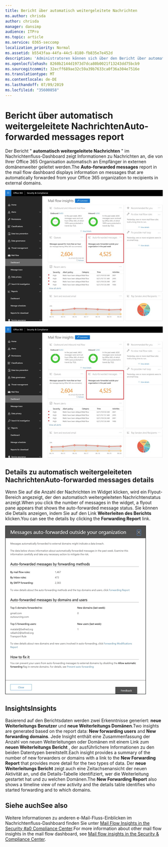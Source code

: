 ```yaml
---
title: Bericht über automatisch weitergeleitete Nachrichten
ms.author: chrisda
author: chrisda
manager: dansimp
audience: ITPro
ms.topic: article
ms.service: O365-seccomp
localization_priority: Normal
ms.assetid: b5543faa-44fa-44c5-8180-fb835e7e452d
description: 'Administratoren können sich über den Bericht über automatisch weitergeleitete Nachrichten im Nachrichtenfluss-Dashboard im Office 365 Security #a0 Compliance Center informieren.'
ms.openlocfilehash: 8260b2144d1973d7dca80b0021f13243dd75bcb9
ms.sourcegitcommit: 32ecff689ae32c59a39b7633ca0f36a304e7516e
ms.translationtype: MT
ms.contentlocale: de-DE
ms.lasthandoff: 07/09/2019
ms.locfileid: "35600858"
---
```

# <a name="auto-forwarded-messages-report"></a><span data-ttu-id="e9c0e-103">Bericht über automatisch weitergeleitete Nachrichten</span><span class="sxs-lookup"><span data-stu-id="e9c0e-103">Auto-forwarded messages report</span></span>

<span data-ttu-id="e9c0e-104">Der Bericht " **automatisch weitergeleitete Nachrichten** " im Nachrichtenfluss-Dashboard zeigt Informationen zu Nachrichten an, die von Ihrer Office 365 Organisation automatisch an Empfänger in externen domänenweiter geleitet werden.</span><span class="sxs-lookup"><span data-stu-id="e9c0e-104">The **Auto-forwarded messages** report in the mail flow dashboard displays information on messages that are automatically forwarded from your Office 365 organization to recipients in external domains.</span></span>

![Die automatisch weitergeleiteten Nachrichten Einblicke im Office 365 Security #a0 Compliance Center](media/8bc2600b-71c3-4b37-b4d0-9435fe0cfc8d.png)

![Der Bericht "automatisch weitergeleitete Nachrichten" im Nachrichtenfluss-Dashboard im Office 365 Security #a0 Compliance Center](media/8bc2600b-71c3-4b37-b4d0-9435fe0cfc8d.png)

## <a name="auto-forwarded-messages-details"></a><span data-ttu-id="e9c0e-107">Details zu automatisch weitergeleiteten Nachrichten</span><span class="sxs-lookup"><span data-stu-id="e9c0e-107">Auto-forwarded messages details</span></span>

<span data-ttu-id="e9c0e-108">Wenn Sie auf die Anzahl der Nachrichten im Widget klicken, wird ein Flyout-Bereich angezeigt, der den automatisch weitergeleiteten Nachrichtenstatus anzeigt.</span><span class="sxs-lookup"><span data-stu-id="e9c0e-108">When you click the number of messages in the widget, a flyout pane appears that shows the auto-forwarded message status.</span></span> <span data-ttu-id="e9c0e-109">Sie können die Details anzeigen, indem Sie auf den Link **Weiterleiten des Berichts** klicken.</span><span class="sxs-lookup"><span data-stu-id="e9c0e-109">You can see the details by clicking the **Forwarding Report** link.</span></span>

![Das Detail-Flyout für den Bericht "automatisch weitergeleitete Nachrichten" im Office 365 Security #a0 Compliance Center](media/87d0fb1e-d2ef-4901-b17c-ec32d23a539e.png)

## <a name="insights"></a><span data-ttu-id="e9c0e-111">Insights</span><span class="sxs-lookup"><span data-stu-id="e9c0e-111">Insights</span></span>

<span data-ttu-id="e9c0e-112">Basierend auf den Berichtsdaten werden zwei Erkenntnisse generiert: **neue Weiterleitungs Benutzer** und **neue Weiterleitungs Domänen**.</span><span class="sxs-lookup"><span data-stu-id="e9c0e-112">Two insights are generated based on the report data: **New forwarding users** and **New forwarding domains**.</span></span> <span data-ttu-id="e9c0e-113">Jede Insight enthält eine Zusammenfassung der Anzahl von neuen Weiterleitungen oder Domänen mit einem Link zum **neuen Weiterleitungs Bericht** , der ausführlichere Informationen zu den beiden Datentypen bereitstellt.</span><span class="sxs-lookup"><span data-stu-id="e9c0e-113">Each insight provides a summary of the number of new forwarders or domains with a link to the **New Forwarding Report** that provides more detail for the two types of data.</span></span> <span data-ttu-id="e9c0e-114">Der **neue Weiterleitungs Bericht** zeigt auch eine Zeitachsenansicht der neuen Aktivität an, und die Details-Tabelle identifiziert, wer die Weiterleitung gestartet hat und zu welchen Domänen.</span><span class="sxs-lookup"><span data-stu-id="e9c0e-114">The **New Forwarding Report** also shows a timeline view of new activity and the details table identifies who started forwarding and to which domains.</span></span>

## <a name="see-also"></a><span data-ttu-id="e9c0e-115">Siehe auch</span><span class="sxs-lookup"><span data-stu-id="e9c0e-115">See also</span></span>

<span data-ttu-id="e9c0e-116">Weitere Informationen zu anderen e-Mail-Fluss-Einblicken im Nachrichtenfluss-Dashboard finden Sie unter [Mail Flow Insights in the Security #a0 Compliance Center](mail-flow-insights.md).</span><span class="sxs-lookup"><span data-stu-id="e9c0e-116">For more information about other mail flow insights in the mail flow dashboard, see [Mail flow insights in the Security & Compliance Center](mail-flow-insights.md).</span></span>
